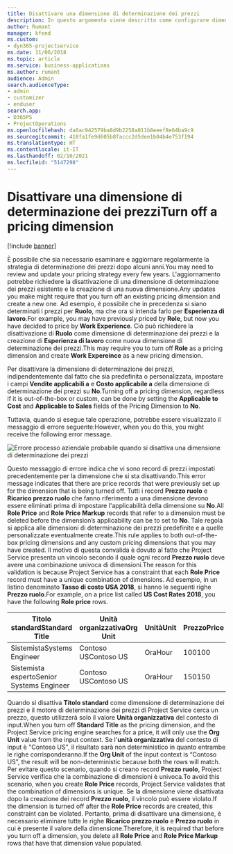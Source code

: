```yaml
---
title: Disattivare una dimensione di determinazione dei prezzi
description: In questo argomento viene descritto come configurare dimensioni di determinazione dei prezzi nella soluzione Project Service.
author: Rumant
manager: kfend
ms.custom:
- dyn365-projectservice
ms.date: 11/06/2018
ms.topic: article
ms.service: business-applications
ms.author: rumant
audience: Admin
search.audienceType:
- admin
- customizer
- enduser
search.app:
- D365PS
- ProjectOperations
ms.openlocfilehash: da0ac942579ba8d9b2258a011b8eeef8e64ba9c9
ms.sourcegitcommit: 418fa1fe9d605b8faccc2d5dee1b04b4e753f194
ms.translationtype: HT
ms.contentlocale: it-IT
ms.lasthandoff: 02/10/2021
ms.locfileid: "5147298"
---
```

# <a name="turn-off-a-pricing-dimension"></a><span data-ttu-id="5b5ac-103">Disattivare una dimensione di determinazione dei prezzi</span><span class="sxs-lookup"><span data-stu-id="5b5ac-103">Turn off a pricing dimension</span></span>

[!include [banner](../includes/psa-now-project-operations.md)]

<span data-ttu-id="5b5ac-104">È possibile che sia necessario esaminare e aggiornare regolarmente la strategia di determinazione dei prezzi dopo alcuni anni.</span><span class="sxs-lookup"><span data-stu-id="5b5ac-104">You may need to review and update your pricing strategy every few years.</span></span> <span data-ttu-id="5b5ac-105">L'aggiornamento potrebbe richiedere la disattivazione di una dimensione di determinazione dei prezzi esistente e la creazione di una nuova dimensione.</span><span class="sxs-lookup"><span data-stu-id="5b5ac-105">Any updates you make might require that you turn off an existing pricing dimension and create a new one.</span></span> <span data-ttu-id="5b5ac-106">Ad esempio, è possibile che in precedenza si siano determinati i prezzi per **Ruolo**, ma che ora si intenda farlo per **Esperienza di lavoro**.</span><span class="sxs-lookup"><span data-stu-id="5b5ac-106">For example, you may have previously priced by **Role**, but now you have decided to price by **Work Experience**.</span></span> <span data-ttu-id="5b5ac-107">Ciò può richiedere la disattivazione di **Ruolo** come dimensione di determinazione dei prezzi e la creazione di **Esperienza di lavoro** come nuova dimensione di determinazione dei prezzi.</span><span class="sxs-lookup"><span data-stu-id="5b5ac-107">This may require you to turn off **Role** as a pricing dimension and create **Work Expereince** as a new pricing dimension.</span></span> 

<span data-ttu-id="5b5ac-108">Per disattivare la dimensione di determinazione dei prezzi, indipendentemente dal fatto che sia predefinita o personalizzata, impostare i campi **Vendite applicabili a** e **Costo applicabile a** della dimensione di determinazione dei prezzi su **No**.</span><span class="sxs-lookup"><span data-stu-id="5b5ac-108">Turning off a pricing dimension, regardless if it is out-of-the-box or custom, can be done by setting the **Applicable to Cost** and **Applicable to Sales** fields of the Pricing Dimension to **No**.</span></span>

<span data-ttu-id="5b5ac-109">Tuttavia, quando si esegue tale operazione, potrebbe essere visualizzato il messaggio di errore seguente:</span><span class="sxs-lookup"><span data-stu-id="5b5ac-109">However, when you do this, you might receive the following error message.</span></span>

![Errore processo aziendale probabile quando si disattiva una dimensione di determinazione dei prezzi](media/Business-Process-Error.png)


<span data-ttu-id="5b5ac-111">Questo messaggio di errore indica che vi sono record di prezzi impostati precedentemente per la dimensione che si sta disattivando.</span><span class="sxs-lookup"><span data-stu-id="5b5ac-111">This error message indicates that there are price records that were previously set up for the dimension that is being turned off.</span></span> <span data-ttu-id="5b5ac-112">Tutti i record **Prezzo ruolo** e **Ricarico prezzo ruolo** che fanno riferimento a una dimensione devono essere eliminati prima di impostare l'applicabilità della dimensione su **No**.</span><span class="sxs-lookup"><span data-stu-id="5b5ac-112">All **Role Price** and **Role Price Markup** records that refer to a dimension must be deleted before the dimension’s applicability can be to set to **No**.</span></span> <span data-ttu-id="5b5ac-113">Tale regola si applica alle dimensioni di determinazione dei prezzi predefinite e a quelle personalizzate eventualmente create.</span><span class="sxs-lookup"><span data-stu-id="5b5ac-113">This rule applies to both out-of-the-box pricing dimensions and any custom pricing dimensions that you may have created.</span></span> <span data-ttu-id="5b5ac-114">Il motivo di questa convalida è dovuto al fatto che Project Service presenta un vincolo secondo il quale ogni record **Prezzo ruolo** deve avere una combinazione univoca di dimensioni.</span><span class="sxs-lookup"><span data-stu-id="5b5ac-114">The reason for this validation is because Project Service has a constraint that each **Role Price** record must have a unique combination of dimensions.</span></span> <span data-ttu-id="5b5ac-115">Ad esempio, in un listino denominato **Tasso di costo USA 2018**, si hanno le seguenti righe **Prezzo ruolo**.</span><span class="sxs-lookup"><span data-stu-id="5b5ac-115">For example, on a price list called **US Cost Rates 2018**, you have the following **Role price** rows.</span></span> 

| <span data-ttu-id="5b5ac-116">Titolo standard</span><span class="sxs-lookup"><span data-stu-id="5b5ac-116">Standard Title</span></span>         | <span data-ttu-id="5b5ac-117">Unità organizzativa</span><span class="sxs-lookup"><span data-stu-id="5b5ac-117">Org Unit</span></span>    |<span data-ttu-id="5b5ac-118">Unità</span><span class="sxs-lookup"><span data-stu-id="5b5ac-118">Unit</span></span>   |<span data-ttu-id="5b5ac-119">Prezzo</span><span class="sxs-lookup"><span data-stu-id="5b5ac-119">Price</span></span>  |<span data-ttu-id="5b5ac-120">Valuta</span><span class="sxs-lookup"><span data-stu-id="5b5ac-120">Currency</span></span>  |
| -----------------------|-------------|-------|-------|----------|
| <span data-ttu-id="5b5ac-121">Sistemista</span><span class="sxs-lookup"><span data-stu-id="5b5ac-121">Systems Engineer</span></span>|<span data-ttu-id="5b5ac-122">Contoso US</span><span class="sxs-lookup"><span data-stu-id="5b5ac-122">Contoso US</span></span>|<span data-ttu-id="5b5ac-123">Ora</span><span class="sxs-lookup"><span data-stu-id="5b5ac-123">Hour</span></span>| <span data-ttu-id="5b5ac-124">100</span><span class="sxs-lookup"><span data-stu-id="5b5ac-124">100</span></span>|<span data-ttu-id="5b5ac-125">USD</span><span class="sxs-lookup"><span data-stu-id="5b5ac-125">USD</span></span>|
| <span data-ttu-id="5b5ac-126">Sistemista esperto</span><span class="sxs-lookup"><span data-stu-id="5b5ac-126">Senior Systems Engineer</span></span>|<span data-ttu-id="5b5ac-127">Contoso US</span><span class="sxs-lookup"><span data-stu-id="5b5ac-127">Contoso US</span></span>|<span data-ttu-id="5b5ac-128">Ora</span><span class="sxs-lookup"><span data-stu-id="5b5ac-128">Hour</span></span>| <span data-ttu-id="5b5ac-129">150</span><span class="sxs-lookup"><span data-stu-id="5b5ac-129">150</span></span>| <span data-ttu-id="5b5ac-130">USD</span><span class="sxs-lookup"><span data-stu-id="5b5ac-130">USD</span></span>|


<span data-ttu-id="5b5ac-131">Quando si disattiva **Titolo standard** come dimensione di determinazione dei prezzi e il motore di determinazione dei prezzi di Project Service cerca un prezzo, questo utilizzerà solo il valore **Unità organizzativa** del contesto di input.</span><span class="sxs-lookup"><span data-stu-id="5b5ac-131">When you turn off **Standard Title** as the pricing dimension, and the Project Service pricing engine searches for a price, it will only use the **Org Unit** value from the input context.</span></span> <span data-ttu-id="5b5ac-132">Se l'**unità organizzativa** del contesto di input è "Contoso US", il risultato sarà non deterministico in quanto entrambe le righe corrisponderanno.</span><span class="sxs-lookup"><span data-stu-id="5b5ac-132">If the **Org Unit** of the input context is “Contoso US”, the result will be non-deterministic because both the rows will match.</span></span> <span data-ttu-id="5b5ac-133">Per evitare questo scenario, quando si creano record **Prezzo ruolo**, Project Service verifica che la combinazione di dimensioni è univoca.</span><span class="sxs-lookup"><span data-stu-id="5b5ac-133">To avoid this scenario, when you create **Role Price** records, Project Service validates that the combination of dimensions is unique.</span></span> <span data-ttu-id="5b5ac-134">Se la dimensione viene disattivata dopo la creazione dei record **Prezzo ruolo**, il vincolo può essere violato.</span><span class="sxs-lookup"><span data-stu-id="5b5ac-134">If the dimension is turned off after the **Role Price** records are created, this constraint can be violated.</span></span> <span data-ttu-id="5b5ac-135">Pertanto, prima di disattivare una dimensione, è necessario eliminare tutte le righe **Ricarico prezzo ruolo** e **Prezzo ruolo** in cui è presente il valore della dimensione.</span><span class="sxs-lookup"><span data-stu-id="5b5ac-135">Therefore, it is required that before you turn off a dimension, you delete all **Role Price** and **Role Price Markup** rows that have that dimension value populated.</span></span>

